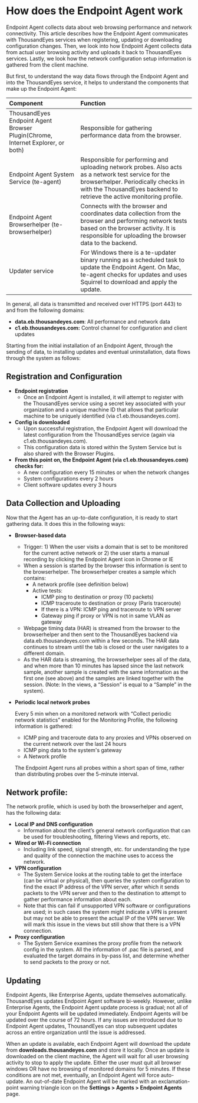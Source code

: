 # How does the Endpoint Agent work

Endpoint Agent collects data about web browsing performance and network connectivity. This article describes how the Endpoint Agent communicates with ThousandEyes services when registering, updating or downloading configuration changes. Then, we look into how Endpoint Agent collects data from actual user browsing activity and uploads it back to ThousandEyes services. Lastly, we look how the network configuration setup information is gathered from the client machine.

But first, to understand the way data flows through the Endpoint Agent and into the ThousandEyes service, it helps to understand the components that make up the Endpoint Agent:

| Component | Function |
| :--- | :--- |
| ThousandEyes Endpoint Agent Browser Plugin\(Chrome, Internet Explorer, or both\) | Responsible for gathering performance data from the browser. |
| Endpoint Agent System Service \(te-agent\) | Responsible for performing and uploading  network probes. Also acts as a network test service for the browserhelper. Periodically  checks in with the ThousandEyes backend to retrieve the active monitoring profile. |
| Endpoint Agent Browserhelper \(te-browserhelper\) | Connects with the browser and coordinates data collection from the browser and performing network tests based on the browser activity. It is responsible for uploading the browser data to the backend. |
| Updater service | For Windows there is a te-updater binary running as a scheduled task to update the Endpoint Agent.  On Mac, te-agent checks for updates and uses Squirrel to download and apply the update. |

In general, all data is transmitted and received over HTTPS \(port 443\) to and from the following domains:

* **data.eb.thousandeyes.com**: All performance and network data
* **c1.eb.thousandeyes.com:** Control channel for configuration and client updates

Starting from the initial installation of an Endpoint Agent, through the sending of data, to installing updates and eventual uninstallation, data flows through the system as follows:

## Registration and Configuration

* **Endpoint registration**
  * Once an Endpoint Agent is installed, it will attempt to register with the ThousandEyes service using a secret key associated with your organization and a unique machine ID that allows that particular machine to be uniquely identified \(via c1.eb.thousandeyes.com\).
* **Config is downloaded**
  * Upon successful registration, the Endpoint Agent will download the latest configuration from the ThousandEyes service \(again via c1.eb.thousandeyes.com\).
  * This configuration data is stored within the System Service but is also shared with the Browser Plugins.
* **From this point on, the Endpoint Agent \(via c1.eb.thousandeyes.com\) checks for:**
  * A new configuration every 15 minutes or when the network changes
  * System configurations every 2 hours
  * Client software updates every 3 hours

## Data Collection and Uploading

Now that the Agent has an up-to-date configuration, it is ready to start gathering data. It does this in the following ways:

* **Browser-based data**
  * Trigger: 1\) When the user visits a domain that is set to be monitored for the current active network or 2\) the user starts a manual recording by clicking the Endpoint Agent icon in Chrome or IE
  * When a session is started by the browser this information is sent to the browserhelper. The browserhelper creates a sample which contains:
    * A network profile \(see definition below\)
    * Active tests:
      * ICMP ping to destination or proxy \(10 packets\)
      * ICMP traceroute to destination or proxy \(Paris traceroute\)
      * If there is a VPN: ICMP ping and traceroute to VPN server
      * Gateway ping if proxy or VPN is not in same VLAN as gateway
  * Webpage timing data \(HAR\) is streamed from the browser to the browserhelper and then sent to the ThousandEyes backend via data.eb.thousandeyes.com within a few seconds. The HAR data continues to stream until the tab is closed or the user navigates to a different domain.
  * As the HAR data is streaming, the browserhelper sees all of the data, and when more than 10 minutes has lapsed since the last network sample, another sample is created with the same information as the first one \(see above\) and the samples are linked together with the session. \(Note: In the views, a “Session” is equal to a “Sample” in the system\).
* **Periodic local network probes**

   Every 5 min when on a monitored network with “Collect periodic network statistics” enabled for the Monitoring Profile, the following information is gathered:

  * ICMP ping and traceroute data to any proxies and VPNs observed on the current network over the last 24 hours
  * ICMP ping  data to the system's gateway
  * A Network profile

   The Endpoint Agent runs all probes within a short span of time, rather than distributing probes over the 5-minute interval.

##  Network profile:

The network profile, which is used by both the browserhelper and agent, has the following data:

* **Local IP and DNS configuration**
  * Information about the client’s general network configuration that can be used for troubleshooting, filtering Views and reports, etc.
* **Wired or Wi-Fi connection**
  * Including link speed, signal strength, etc. for understanding the type and quality of the connection the machine uses to access the network.
* **VPN configuration**
  * The System Service looks at the routing table to get the interface \(can be virtual or physical\), then queries the system configuration to find the exact IP address of the VPN server, after which it sends packets to the VPN server and then to the destination to attempt to gather performance information about each.
  * Note that this can fail if unsupported VPN software or configurations are used; in such cases the system might indicate a VPN is present but may not be able to present the actual IP of the VPN server. We will mark this issue in the views but still show that there is a VPN connection.
* **Proxy configuration**
  * The System Service examines the proxy profile from the network config in the system. All the information of .pac file is parsed, and evaluated the target domains in by-pass list, and determine whether to send packets to the proxy or not.

## Updating

Endpoint Agents, like Enterprise Agents, update themselves automatically. ThousandEyes updates Endpoint Agent software bi-weekly. However, unlike Enterprise Agents, the Endpoint Agent update process is gradual; not all of your Endpoint Agents will be updated immediately. Endpoint Agents will be updated over the course of 72 hours.  If any issues are introduced due to Endpoint Agent updates, ThousandEyes can stop subsequent updates across an entire organization until the issue is addressed.

When an update is available, each Endpoint Agent will download the update from **downloads.thousandeyes.com** and store it locally. Once an update is downloaded on the client machine, the Agent will wait for all user browsing activity to stop to apply the update. Either the user must quit all browser windows OR have no browsing of monitored domains for 5 minutes. If these conditions are not met, eventually, an Endpoint Agent will force auto-update.  An out-of-date Endpoint Agent will be marked with an exclamation-point warning triangle icon on the **Settings &gt; Agents &gt; Endpoint Agents** page.

